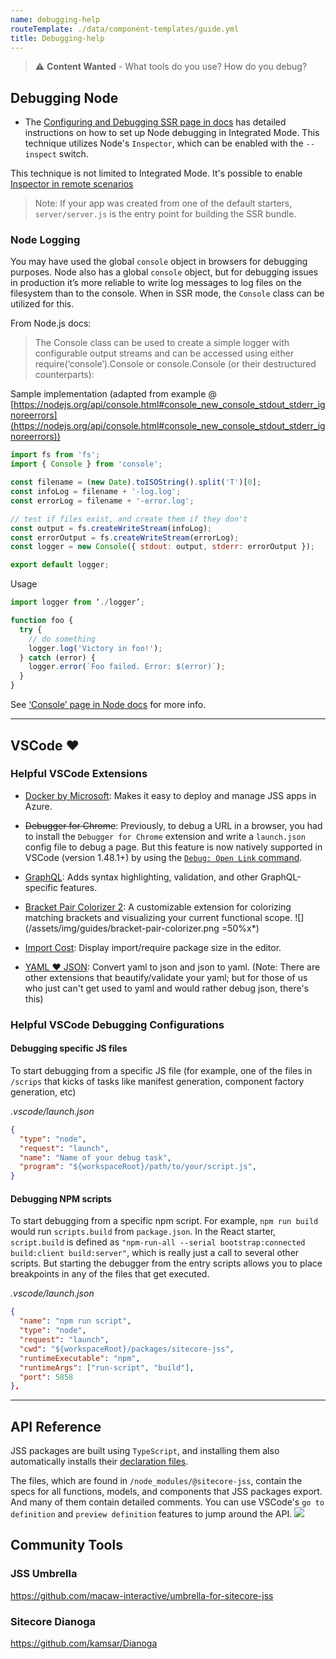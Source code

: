 ```yaml
---
name: debugging-help
routeTemplate: ./data/component-templates/guide.yml
title: Debugging-help
---
```


> ⚠️ **Content Wanted** - What tools do you use? How do you debug?

## Debugging Node

- The [Configuring and Debugging SSR page in docs](/docs/techniques/ssr/configuring-and-debugging-ssr) has detailed instructions on how to set up Node debugging in Integrated Mode. This technique utilizes Node's `Inspector`, which can be enabled with the `--inspect` switch.

This technique is not limited to Integrated Mode. It's possible to enable [Inspector in remote scenarios](https://nodejs.org/en/docs/guides/debugging-getting-started#enabling-remote-debugging-scenarios)

> Note: If your app was created from one of the default starters, `server/server.js` is the entry point for building the SSR bundle.

### Node Logging
You may have used the global `console` object in browsers for debugging purposes. Node also has a global `console` object, but for debugging issues in production it’s more reliable to write log messages to log files on the filesystem than to the console. When in SSR mode, the `Console` class can be utilized for this.

From Node.js docs:
> The Console class can be used to create a simple logger with configurable output streams and can be accessed using either require(‘console’).Console or console.Console (or their destructured counterparts):  


Sample implementation (adapted from example @ [https://nodejs.org/api/console.html#console_new_console_stdout_stderr_ignoreerrors](https://nodejs.org/api/console.html#console_new_console_stdout_stderr_ignoreerrors))

```javascript
import fs from 'fs';
import { Console } from 'console';

const filename = (new Date).toISOString().split('T')[0];
const infoLog = filename + '-log.log';
const errorLog = filename + '-error.log';

// test if files exist, and create them if they don't
const output = fs.createWriteStream(infoLog);
const errorOutput = fs.createWriteStream(errorLog);
const logger = new Console({ stdout: output, stderr: errorOutput });

export default logger;
```

Usage

```javascript
import logger from ‘./logger’;

function foo {
  try {
    // do something
    logger.log('Victory in foo!');
  } catch (error) {
    logger.error(`Foo failed. Error: $(error)`);
  }
}
```

See [‘Console’ page in Node docs](https://nodejs.org/api/console.html) for more info.

---

## VSCode ❤️

### Helpful VSCode Extensions

- [Docker by Microsoft](https://marketplace.visualstudio.com/items?itemName=ms-azuretools.vscode-docker): Makes it easy to deploy and manage JSS apps in Azure.

- ~~Debugger for Chrome~~:  Previously, to debug a URL in a browser, you had to install the `Debugger for Chrome` extension and write a `launch.json` config file to debug a page. But this feature is now natively supported in VSCode (version 1.48.1+) by using the [`Debug: Open Link` command](https://code.visualstudio.com/updates/v1_48#_debug-open-link-command).

- [GraphQL](https://marketplace.visualstudio.com/items?itemName=Prisma.vscode-graphql): Adds syntax highlighting, validation, and other GraphQL-specific features.

- [Bracket Pair Colorizer 2](https://marketplace.visualstudio.com/items?itemName=CoenraadS.bracket-pair-colorizer-2): A customizable extension for colorizing matching brackets and visualizing your current functional scope.
    ![](/assets/img/guides/bracket-pair-colorizer.png =50%x*)

- [Import Cost](https://marketplace.visualstudio.com/items?itemName=wix.vscode-import-cost): Display import/require package size in the editor.

- [YAML ❤️ JSON](https://marketplace.visualstudio.com/items?itemName=hilleer.yaml-plus-json): Convert yaml to json and json to yaml. (Note: There are other extensions that beautify/validate your yaml; but for those of us who just can't get used to yaml and would rather debug json, there's this)

### Helpful VSCode Debugging Configurations

#### Debugging specific JS files
To start debugging from a specific JS file (for example, one of the files in `/scrips` that kicks of tasks like manifest generation, component factory generation, etc)

*.vscode/launch.json*
```json
{
  "type": "node",
  "request": "launch",
  "name": "Name of your debug task",
  "program": "${workspaceRoot}/path/to/your/script.js",
}
```

#### Debugging NPM scripts
To start debugging from a specific npm script. For example, `npm run build` would run `scripts.build` from `package.json`. In the React starter, `script.build` is defined as `"npm-run-all --serial bootstrap:connected build:client build:server"`, which is really just a call to several other scripts. But starting the debugger from the entry scripts allows you to place breakpoints in any of the files that get executed.

*.vscode/launch.json*
```json
{
  "name": "npm run script",
  "type": "node",
  "request": "launch",
  "cwd": "${workspaceRoot}/packages/sitecore-jss",
  "runtimeExecutable": "npm",
  "runtimeArgs": ["run-script", "build"],
  "port": 5858
},
```

---

## API Reference
JSS packages are built using `TypeScript`, and installing them also automatically installs their [declaration files](https://www.typescriptlang.org/docs/handbook/declaration-files/introduction.html).

The files, which are found in `/node_modules/@sitecore-jss`, contain the specs for all functions, models, and components that JSS packages export. And many of them contain detailed comments. You can use VSCode's `go to definition` and `preview definition` features to jump around the API.
![](/assets/img/guides/browsing-jss-types.gif)


## Community Tools

### JSS Umbrella
https://github.com/macaw-interactive/umbrella-for-sitecore-jss

### Sitecore Dianoga
https://github.com/kamsar/Dianoga